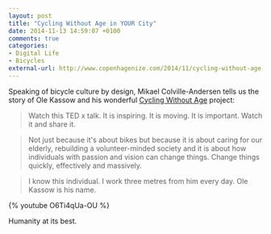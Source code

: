 ```yaml
---
layout: post
title: "Cycling Without Age in YOUR City"
date: 2014-11-13 14:59:07 +0100
comments: true
categories: 
- Digital Life
- Bicycles
external-url: http://www.copenhagenize.com/2014/11/cycling-without-age-in-your-city.html
---
```


Speaking of bicycle culture by design, Mikael Colville-Andersen tells us the story of Ole Kassow and his wonderful [Cycling Without Age](http://cyclingwithoutage.org) project:

> Watch this TED x talk. It is inspiring. It is moving. It is important. Watch it and share it.

> Not just because it's about bikes but because it is about caring for our elderly, rebuilding a volunteer-minded society and it is about how individuals with passion and vision can change things. Change things quickly, effectively and massively.

> I know this individual. I work three metres from him every day. Ole Kassow is his name.

{% youtube O6Ti4qUa-OU %}

Humanity at its best.
